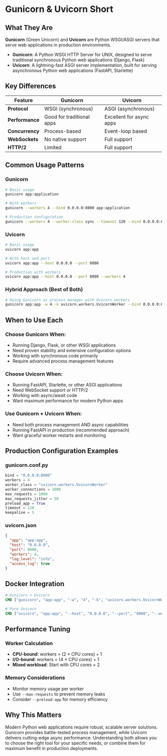 # Gunicorn & Uvicorn Short

## What They Are
**Gunicorn** (Green Unicorn) and **Uvicorn** are Python WSGI/ASGI servers that serve web applications in production environments.

- **Gunicorn**: A Python WSGI HTTP Server for UNIX, designed to serve traditional synchronous Python web applications (Django, Flask)
- **Uvicorn**: A lightning-fast ASGI server implementation, built for serving asynchronous Python web applications (FastAPI, Starlette)

## Key Differences

| Feature | Gunicorn | Uvicorn |
|---------|----------|---------|
| **Protocol** | WSGI (synchronous) | ASGI (asynchronous) |
| **Performance** | Good for traditional apps | Excellent for async apps |
| **Concurrency** | Process-based | Event-loop based |
| **WebSockets** | No native support | Full support |
| **HTTP/2** | Limited | Full support |

## Common Usage Patterns

### Gunicorn
```bash
# Basic usage
gunicorn app:application

# With workers
gunicorn --workers 4 --bind 0.0.0.0:8000 app:application

# Production configuration
gunicorn --workers 4 --worker-class sync --timeout 120 --bind 0.0.0.0:8000 app:application
```

### Uvicorn
```bash
# Basic usage
uvicorn app:app

# With host and port
uvicorn app:app --host 0.0.0.0 --port 8000

# Production with workers
uvicorn app:app --host 0.0.0.0 --port 8000 --workers 4
```

### Hybrid Approach (Best of Both)
```bash
# Using Gunicorn as process manager with Uvicorn workers
gunicorn app:app -w 4 -k uvicorn.workers.UvicornWorker --bind 0.0.0.0:8000
```

## When to Use Each

### Choose Gunicorn When:
- Running Django, Flask, or other WSGI applications
- Need proven stability and extensive configuration options
- Working with synchronous code primarily
- Require advanced process management features

### Choose Uvicorn When:
- Running FastAPI, Starlette, or other ASGI applications
- Need WebSocket support or HTTP/2
- Working with async/await code
- Want maximum performance for modern Python apps

### Use Gunicorn + Uvicorn When:
- Need both process management AND async capabilities
- Running FastAPI in production (recommended approach)
- Want graceful worker restarts and monitoring

## Production Configuration Examples

### gunicorn.conf.py
```python
bind = "0.0.0.0:8000"
workers = 4
worker_class = "uvicorn.workers.UvicornWorker"
worker_connections = 1000
max_requests = 1000
max_requests_jitter = 50
preload_app = True
timeout = 120
keepalive = 5
```

### uvicorn.json
```json
{
  "app": "app:app",
  "host": "0.0.0.0",
  "port": 8000,
  "workers": 4,
  "log_level": "info",
  "access_log": true
}
```

## Docker Integration
```dockerfile
# Gunicorn + Uvicorn
CMD ["gunicorn", "app:app", "-w", "4", "-k", "uvicorn.workers.UvicornWorker", "--bind", "0.0.0.0:8000"]

# Pure Uvicorn
CMD ["uvicorn", "app:app", "--host", "0.0.0.0", "--port", "8000", "--workers", "4"]
```

## Performance Tuning

### Worker Calculation
- **CPU-bound**: workers = (2 × CPU cores) + 1
- **I/O-bound**: workers = (4 × CPU cores) + 1
- **Mixed workload**: Start with CPU cores × 2

### Memory Considerations
- Monitor memory usage per worker
- Use `--max-requests` to prevent memory leaks
- Consider `--preload-app` for memory efficiency

## Why This Matters
Modern Python web applications require robust, scalable server solutions. Gunicorn provides battle-tested process management, while Uvicorn delivers cutting-edge async performance. Understanding both allows you to choose the right tool for your specific needs, or combine them for maximum benefit in production deployments.